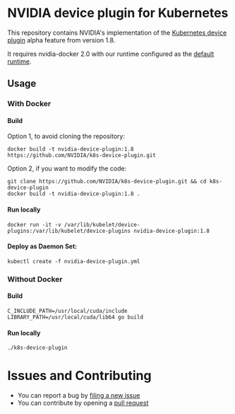 # NVIDIA device plugin for Kubernetes

This repository contains NVIDIA's implementation of the [Kubernetes device plugin](https://github.com/kubernetes/community/blob/master/contributors/design-proposals/resource-management/device-plugin.md) alpha feature from version 1.8.

It requires nvidia-docker 2.0 with our runtime configured as the [default runtime](https://github.com/NVIDIA/nvidia-docker/wiki/Advanced-topics#default-runtime).

## Usage

### With Docker

#### Build
Option 1, to avoid cloning the repository:
```
docker build -t nvidia-device-plugin:1.8 https://github.com/NVIDIA/k8s-device-plugin.git
```

Option 2, if you want to modify the code:
```
git clone https://github.com/NVIDIA/k8s-device-plugin.git && cd k8s-device-plugin
docker build -t nvidia-device-plugin:1.8 .
```

#### Run locally
```
docker run -it -v /var/lib/kubelet/device-plugins:/var/lib/kubelet/device-plugins nvidia-device-plugin:1.8
```

#### Deploy as Daemon Set:
```
kubectl create -f nvidia-device-plugin.yml
```

### Without Docker

#### Build
```shell
C_INCLUDE_PATH=/usr/local/cuda/include LIBRARY_PATH=/usr/local/cuda/lib64 go build
```

#### Run locally
```shell
./k8s-device-plugin
```

# Issues and Contributing

* You can report a bug by [filing a new issue](https://github.com/NVIDIA/k8s-device-plugin/issues/new)
* You can contribute by opening a [pull request](https://help.github.com/articles/using-pull-requests/)
